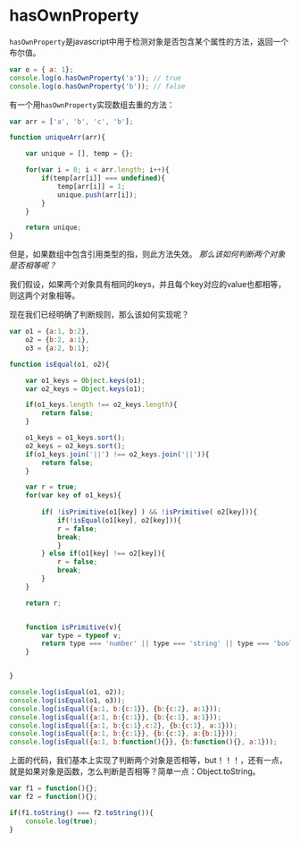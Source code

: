 # hasOwnProperty

`hasOwnProperty`是javascript中用于检测对象是否包含某个属性的方法，返回一个布尔值。

```javascript
var o = { a: 1};
console.log(o.hasOwnProperty('a')); // true
console.log(o.hasOwnProperty('b')); // false
```

有一个用`hasOwnProperty`实现数组去重的方法：

```javascript
var arr = ['a', 'b', 'c', 'b'];

function uniqueArr(arr){

    var unique = [], temp = {};

    for(var i = 0; i < arr.length; i++){
        if(temp[arr[i]] === undefined){
            temp[arr[i]] = 1;
            unique.push(arr[i]);
        }
    }

    return unique;
}
```

但是，如果数组中包含引用类型的指，则此方法失效。 *那么该如何判断两个对象是否相等呢？*

我们假设，如果两个对象具有相同的keys，并且每个key对应的value也都相等，则这两个对象相等。

现在我们已经明确了判断规则，那么该如何实现呢？

```javascript
var o1 = {a:1, b:2},
    o2 = {b:2, a:1},
    o3 = {a:2, b:1};

function isEqual(o1, o2){

    var o1_keys = Object.keys(o1);
    var o2_keys = Object.keys(o1);

    if(o1_keys.length !== o2_keys.length){
        return false;
    }

    o1_keys = o1_keys.sort();
    o2_keys = o2_keys.sort();
    if(o1_keys.join('||') !== o2_keys.join('||')){
        return false;
    }

    var r = true;
    for(var key of o1_keys){
        
        if( !isPrimitive(o1[key] ) && !isPrimitive( o2[key])){
            if(!isEqual(o1[key], o2[key])){
            r = false;
            break;
            }
        } else if(o1[key] !== o2[key]){
            r = false;
            break;
        } 
    }

    return r;


    function isPrimitive(v){
        var type = typeof v;
        return type === 'number' || type === 'string' || type === 'boolean' || v === undefined || v === null;   
    }


}

console.log(isEqual(o1, o2));
console.log(isEqual(o1, o3));
console.log(isEqual({a:1, b:{c:1}}, {b:{c:2}, a:1}));
console.log(isEqual({a:1, b:{c:1}}, {b:{c:1}, a:1}));
console.log(isEqual({a:1, b:{c:1},c:2}, {b:{c:1}, a:1}));
console.log(isEqual({a:1, b:{c:1}}, {b:{c:1}, a:{b:1}}));
console.log(isEqual({a:1, b:function(){}}, {b:function(){}, a:1}));
```

上面的代码，我们基本上实现了判断两个对象是否相等，but！！！，还有一点，就是如果对象是函数，怎么判断是否相等？简单一点：Object.toString。

```javascript
var f1 = function(){};
var f2 = function(){};

if(f1.toString() === f2.toString()){
    console.log(true);
}
```

